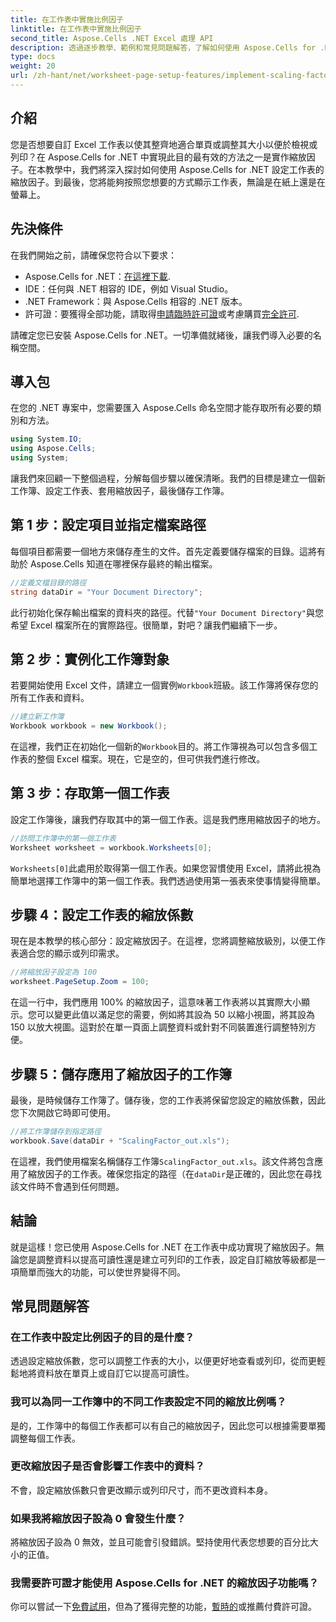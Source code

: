 ```yaml
---
title: 在工作表中實施比例因子
linktitle: 在工作表中實施比例因子
second_title: Aspose.Cells .NET Excel 處理 API
description: 透過逐步教學、範例和常見問題解答，了解如何使用 Aspose.Cells for .NET 在工作表中套用縮放因子。非常適合無縫縮放。
type: docs
weight: 20
url: /zh-hant/net/worksheet-page-setup-features/implement-scaling-factor/
---
```

## 介紹

您是否想要自訂 Excel 工作表以使其整齊地適合單頁或調整其大小以便於檢視或列印？在 Aspose.Cells for .NET 中實現此目的最有效的方法之一是實作縮放因子。在本教學中，我們將深入探討如何使用 Aspose.Cells for .NET 設定工作表的縮放因子。到最後，您將能夠按照您想要的方式顯示工作表，無論是在紙上還是在螢幕上。

## 先決條件

在我們開始之前，請確保您符合以下要求：

-  Aspose.Cells for .NET：[在這裡下載](https://releases.aspose.com/cells/net/).
- IDE：任何與 .NET 相容的 IDE，例如 Visual Studio。
- .NET Framework：與 Aspose.Cells 相容的 .NET 版本。
- 許可證：要獲得全部功能，請取得[申請臨時許可證](https://purchase.aspose.com/temporary-license/)或考慮購買[完全許可](https://purchase.aspose.com/buy).

請確定您已安裝 Aspose.Cells for .NET。一切準備就緒後，讓我們導入必要的名稱空間。


## 導入包

在您的 .NET 專案中，您需要匯入 Aspose.Cells 命名空間才能存取所有必要的類別和方法。

```csharp
using System.IO;
using Aspose.Cells;
using System;
```

讓我們來回顧一下整個過程，分解每個步驟以確保清晰。我們的目標是建立一個新工作簿、設定工作表、套用縮放因子，最後儲存工作簿。 

## 第 1 步：設定項目並指定檔案路徑

每個項目都需要一個地方來儲存產生的文件。首先定義要儲存檔案的目錄。這將有助於 Aspose.Cells 知道在哪裡保存最終的輸出檔案。

```csharp
//定義文檔目錄的路徑
string dataDir = "Your Document Directory";
```


此行初始化保存輸出檔案的資料夾的路徑。代替`"Your Document Directory"`與您希望 Excel 檔案所在的實際路徑。很簡單，對吧？讓我們繼續下一步。


## 第 2 步：實例化工作簿對象

若要開始使用 Excel 文件，請建立一個實例`Workbook`班級。該工作簿將保存您的所有工作表和資料。

```csharp
//建立新工作簿
Workbook workbook = new Workbook();
```


在這裡，我們正在初始化一個新的`Workbook`目的。將工作簿視為可以包含多個工作表的整個 Excel 檔案。現在，它是空的，但可供我們進行修改。


## 第 3 步：存取第一個工作表

設定工作簿後，讓我們存取其中的第一個工作表。這是我們應用縮放因子的地方。

```csharp
//訪問工作簿中的第一個工作表
Worksheet worksheet = workbook.Worksheets[0];
```


`Worksheets[0]`此處用於取得第一個工作表。如果您習慣使用 Excel，請將此視為簡單地選擇工作簿中的第一個工作表。我們透過使用第一張表來使事情變得簡單。


## 步驟 4：設定工作表的縮放係數

現在是本教學的核心部分：設定縮放因子。在這裡，您將調整縮放級別，以便工作表適合您的顯示或列印需求。

```csharp
//將縮放因子設定為 100
worksheet.PageSetup.Zoom = 100;
```


在這一行中，我們應用 100% 的縮放因子，這意味著工作表將以其實際大小顯示。您可以變更此值以滿足您的需要，例如將其設為 50 以縮小視圖，將其設為 150 以放大視圖。這對於在單一頁面上調整資料或針對不同裝置進行調整特別方便。


## 步驟 5：儲存應用了縮放因子的工作簿

最後，是時候儲存工作簿了。儲存後，您的工作表將保留您設定的縮放係數，因此您下次開啟它時即可使用。

```csharp
//將工作簿儲存到指定路徑
workbook.Save(dataDir + "ScalingFactor_out.xls");
```


在這裡，我們使用檔案名稱儲存工作簿`ScalingFactor_out.xls`。該文件將包含應用了縮放因子的工作表。確保您指定的路徑（在`dataDir`是正確的，因此您在尋找該文件時不會遇到任何問題。


## 結論

就是這樣！您已使用 Aspose.Cells for .NET 在工作表中成功實現了縮放因子。無論您是調整資料以提高可讀性還是建立可列印的工作表，設定自訂縮放等級都是一項簡單而強大的功能，可以使世界變得不同。

## 常見問題解答

### 在工作表中設定比例因子的目的是什麼？  
透過設定縮放係數，您可以調整工作表的大小，以便更好地查看或列印，從而更輕鬆地將資料放在單頁上或自訂它以提高可讀性。

### 我可以為同一工作簿中的不同工作表設定不同的縮放比例嗎？  
是的，工作簿中的每個工作表都可以有自己的縮放因子，因此您可以根據需要單獨調整每個工作表。

### 更改縮放因子是否會影響工作表中的資料？  
不會，設定縮放係數只會更改顯示或列印尺寸，而不更改資料本身。

### 如果我將縮放因子設為 0 會發生什麼？  
將縮放因子設為 0 無效，並且可能會引發錯誤。堅持使用代表您想要的百分比大小的正值。

### 我需要許可證才能使用 Aspose.Cells for .NET 的縮放因子功能嗎？  
你可以嘗試一下[免費試用](https://releases.aspose.com/)，但為了獲得完整的功能，[暫時的](https://purchase.aspose.com/temporary-license/)或推薦付費許可證。